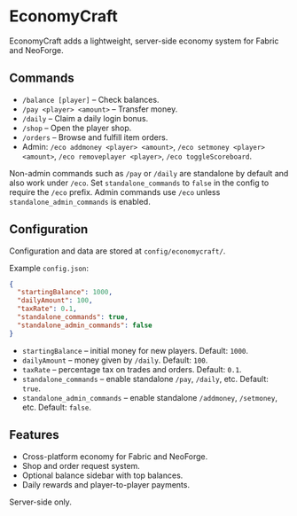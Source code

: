 # EconomyCraft

EconomyCraft adds a lightweight, server-side economy system for Fabric and NeoForge.

## Commands
- `/balance [player]` – Check balances.
- `/pay <player> <amount>` – Transfer money.
- `/daily` – Claim a daily login bonus.
- `/shop` – Open the player shop.
- `/orders` – Browse and fulfill item orders.
- Admin: `/eco addmoney <player> <amount>`, `/eco setmoney <player> <amount>`, `/eco removeplayer <player>`, `/eco toggleScoreboard`.

Non-admin commands such as `/pay` or `/daily` are standalone by default and also work under `/eco`. Set `standalone_commands` to `false` in the config to require the `/eco` prefix. Admin commands use `/eco` unless `standalone_admin_commands` is enabled.

## Configuration
Configuration and data are stored at `config/economycraft/`.

Example `config.json`:
```json
{
  "startingBalance": 1000,
  "dailyAmount": 100,
  "taxRate": 0.1,
  "standalone_commands": true,
  "standalone_admin_commands": false
}
```

- `startingBalance` – initial money for new players. Default: `1000`.
- `dailyAmount` – money given by `/daily`. Default: `100`.
- `taxRate` – percentage tax on trades and orders. Default: `0.1`.
- `standalone_commands` – enable standalone `/pay`, `/daily`, etc. Default: `true`.
- `standalone_admin_commands` – enable standalone `/addmoney`, `/setmoney`, etc. Default: `false`.

## Features
- Cross-platform economy for Fabric and NeoForge.
- Shop and order request system.
- Optional balance sidebar with top balances.
- Daily rewards and player-to-player payments.

Server-side only.

